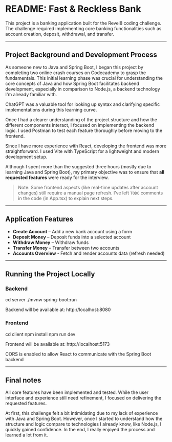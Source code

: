 # README: Fast & Reckless Bank

This project is a banking application built for the Revel8 coding challenge. The challenge required implementing core banking functionalities such as account creation, deposit, withdrawal, and transfer.

---

## Project Background and Development Process

As someone new to Java and Spring Boot, I began this project by completing two online crash courses on Codecademy to grasp the fundamentals. This initial learning phase was crucial for understanding the core concepts of Java and how Spring Boot facilitates backend development, especially in comparison to Node.js, a backend technology I'm already familiar with.

ChatGPT was a valuable tool for looking up syntax and clarifying specific implementations during this learning curve.

Once I had a clearer understanding of the project structure and how the different components interact, I focused on implementing the backend logic. I used Postman to test each feature thoroughly before moving to the frontend.

Since I have more experience with React, developing the frontend was more straightforward. I used Vite with TypeScript for a lightweight and modern development setup.

Although I spent more than the suggested three hours (mostly due to learning Java and Spring Boot), my primary objective was to ensure that **all requested features** were ready for the interview.

> Note: Some frontend aspects (like real-time updates after account changes) still require a manual page refresh. I’ve left `TODO` comments in the code (in App.tsx) to explain next steps.

---

## Application Features

- **Create Account** – Add a new bank account using a form
- **Deposit Money** – Deposit funds into a selected account
- **Withdraw Money** – Withdraw funds
- **Transfer Money** – Transfer between two accounts
- **Accounts Overview** - Fetch and render accounts data (refresh needed)

---

## Running the Project Locally

### Backend

cd server
./mvnw spring-boot:run

Backend will be available at: http://localhost:8080

### Frontend

cd client
npm install
npm run dev

Frontend will be available at: http://localhost:5173

CORS is enabled to allow React to communicate with the Spring Boot backend

---

## Final notes

All core features have been implemented and tested. While the user interface and experience still need refinement, I focused on delivering the requested features.

At first, this challenge felt a bit intimidating due to my lack of experience with Java and Spring Boot. However, once I started to understand how the structure and logic compare to technologies I already know, like Node.js, I quickly gained confidence. In the end, I really enjoyed the process and learned a lot from it.
